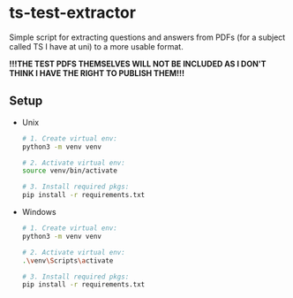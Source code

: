 # ts-test-extractor

Simple script for extracting questions and answers from PDFs (for a subject called TS I have at uni) to a more usable format.

**!!!THE TEST PDFS THEMSELVES WILL NOT BE INCLUDED AS I DON'T THINK I HAVE THE RIGHT TO PUBLISH THEM!!!**

## Setup

- Unix
	```bash
	# 1. Create virtual env:
	python3 -m venv venv
	
	# 2. Activate virtual env:
	source venv/bin/activate 
	
	# 3. Install required pkgs:
	pip install -r requirements.txt
	```
- Windows
	```bash
	# 1. Create virtual env:
	python3 -m venv venv
	
	# 2. Activate virtual env:
	.\venv\Scripts\activate 
	
	# 3. Install required pkgs:
	pip install -r requirements.txt
	```
